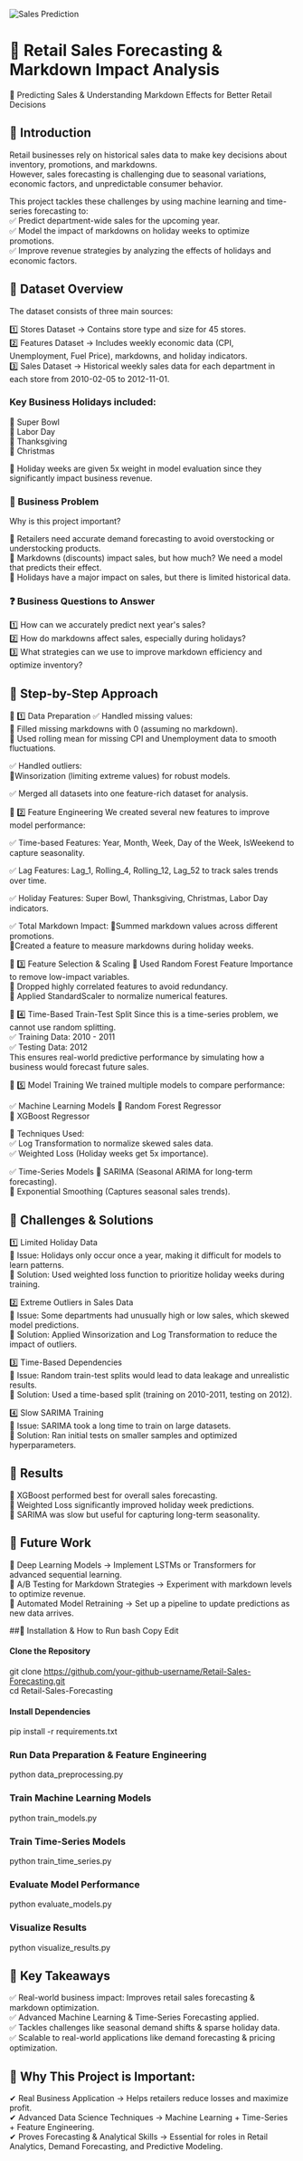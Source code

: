 ![Sales Prediction](https://github.com/user-attachments/assets/1b4312a8-4f57-4ed5-b9b1-8107142b4a42)

# 📌 Retail Sales Forecasting & Markdown Impact Analysis
🔹 Predicting Sales & Understanding Markdown Effects for Better Retail Decisions
## 📌 Introduction
Retail businesses rely on historical sales data to make key decisions about inventory, promotions, and markdowns.<br> However, sales forecasting is challenging due to seasonal variations, economic factors, and unpredictable consumer behavior.<br>

This project tackles these challenges by using machine learning and time-series forecasting to:<br>
✅ Predict department-wide sales for the upcoming year.<br>
✅ Model the impact of markdowns on holiday weeks to optimize promotions.<br>
✅ Improve revenue strategies by analyzing the effects of holidays and economic factors.<br>

## 📌 Dataset Overview
The dataset consists of three main sources:<br>

1️⃣ Stores Dataset → Contains store type and size for 45 stores.<br>
2️⃣ Features Dataset → Includes weekly economic data (CPI, Unemployment, Fuel Price), markdowns, and holiday indicators.<br>
3️⃣ Sales Dataset → Historical weekly sales data for each department in each store from 2010-02-05 to 2012-11-01.<br>

### Key Business Holidays included:<br>
📌 Super Bowl<br>
📌 Labor Day<br>
📌 Thanksgiving<br>
📌 Christmas<br>

📌 Holiday weeks are given 5x weight in model evaluation since they significantly impact business revenue.<br>

### 📌 Business Problem
Why is this project important?<br>

📌 Retailers need accurate demand forecasting to avoid overstocking or understocking products.<br>
📌 Markdowns (discounts) impact sales, but how much? We need a model that predicts their effect.<br>
📌 Holidays have a major impact on sales, but there is limited historical data.<br>

### ❓ Business Questions to Answer
1️⃣ How can we accurately predict next year's sales?<br>
2️⃣ How do markdowns affect sales, especially during holidays?<br>
3️⃣ What strategies can we use to improve markdown efficiency and optimize inventory?<br>

## 📌 Step-by-Step Approach

🔹 1️⃣ Data Preparation
✅ Handled missing values:<br>
   🔹 Filled missing markdowns with 0 (assuming no markdown).<br>
   🔹 Used rolling mean for missing CPI and Unemployment data to smooth fluctuations.<br>

✅ Handled outliers:<br>
   🔹Winsorization (limiting extreme values) for robust models.<br>

✅ Merged all datasets into one feature-rich dataset for analysis.<br>

🔹 2️⃣ Feature Engineering
We created several new features to improve model performance:<br>

✅ Time-based Features:
Year, Month, Week, Day of the Week, IsWeekend to capture seasonality.<br>

✅ Lag Features:
Lag_1, Rolling_4, Rolling_12, Lag_52 to track sales trends over time.<br>

✅ Holiday Features:
Super Bowl, Thanksgiving, Christmas, Labor Day indicators.<br>

✅ Total Markdown Impact:
   🔹Summed markdown values across different promotions.<br>
   🔹Created a feature to measure markdowns during holiday weeks.<br>

🔹 3️⃣ Feature Selection & Scaling
📌 Used Random Forest Feature Importance to remove low-impact variables.<br>
📌 Dropped highly correlated features to avoid redundancy.<br>
📌 Applied StandardScaler to normalize numerical features.<br>

🔹 4️⃣ Time-Based Train-Test Split
Since this is a time-series problem, we cannot use random splitting.<br>
✅ Training Data: 2010 - 2011<br>
✅ Testing Data: 2012<br>
This ensures real-world predictive performance by simulating how a business would forecast future sales.<br>

🔹 5️⃣ Model Training
We trained multiple models to compare performance:<br>

✅ Machine Learning Models
📌 Random Forest Regressor<br>
📌 XGBoost Regressor<br>

🔹 Techniques Used:<br>
✅ Log Transformation to normalize skewed sales data.<br>
✅ Weighted Loss (Holiday weeks get 5x importance).<br>

✅ Time-Series Models
📌 SARIMA (Seasonal ARIMA for long-term forecasting).<br>
📌 Exponential Smoothing (Captures seasonal sales trends).<br>

## 📌 Challenges & Solutions
1️⃣ Limited Holiday Data <br>
🔹 Issue: Holidays only occur once a year, making it difficult for models to learn patterns.<br>
🔹 Solution: Used weighted loss function to prioritize holiday weeks during training.<br>

2️⃣ Extreme Outliers in Sales Data<br>
🔹 Issue: Some departments had unusually high or low sales, which skewed model predictions.<br>
🔹 Solution: Applied Winsorization and Log Transformation to reduce the impact of outliers.<br>

3️⃣ Time-Based Dependencies<br>
🔹 Issue: Random train-test splits would lead to data leakage and unrealistic results.<br>
🔹 Solution: Used a time-based split (training on 2010-2011, testing on 2012).<br>

4️⃣ Slow SARIMA Training<br>
🔹 Issue: SARIMA took a long time to train on large datasets.<br>
🔹 Solution: Ran initial tests on smaller samples and optimized hyperparameters.<br>

## 📌 Results
📌 XGBoost performed best for overall sales forecasting.<br>
📌 Weighted Loss significantly improved holiday week predictions.<br>
📌 SARIMA was slow but useful for capturing long-term seasonality.<br>

## 📌 Future Work
🔹 Deep Learning Models → Implement LSTMs or Transformers for advanced sequential learning.<br>
🔹 A/B Testing for Markdown Strategies → Experiment with markdown levels to optimize revenue.<br>
🔹 Automated Model Retraining → Set up a pipeline to update predictions as new data arrives.<br>

##📌 Installation & How to Run
bash
Copy
Edit
#### Clone the Repository  
git clone https://github.com/your-github-username/Retail-Sales-Forecasting.git  
cd Retail-Sales-Forecasting  

#### Install Dependencies  
pip install -r requirements.txt  

### Run Data Preparation & Feature Engineering  
python data_preprocessing.py  

### Train Machine Learning Models  
python train_models.py  

### Train Time-Series Models  
python train_time_series.py  

### Evaluate Model Performance  
python evaluate_models.py  

### Visualize Results  
python visualize_results.py  

## 📌 Key Takeaways
✅ Real-world business impact: Improves retail sales forecasting & markdown optimization.<br>
✅ Advanced Machine Learning & Time-Series Forecasting applied.<br>
✅ Tackles challenges like seasonal demand shifts & sparse holiday data.<br>
✅ Scalable to real-world applications like demand forecasting & pricing optimization.<br>

## 📌 Why This Project is Important:
✔ Real Business Application → Helps retailers reduce losses and maximize profit.<br>
✔ Advanced Data Science Techniques → Machine Learning + Time-Series + Feature Engineering.<br>
✔ Proves Forecasting & Analytical Skills → Essential for roles in Retail Analytics, Demand Forecasting, and Predictive Modeling.<br>
